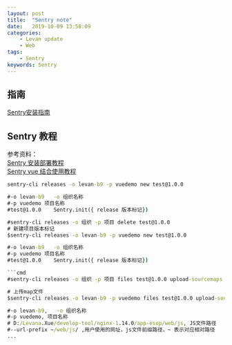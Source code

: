 ```yaml
---
layout: post  
title:  "Sentry note"  
date:   2019-10-09 13:58:09
categories: 
    - Levan update
    - Web
tags: 
    - Sentry
keywords: Sentry  
---
```

## 指南

[Sentry安装指南](https://docs.sentry.io/server/installation/docker/)

## Sentry 教程

参考资料：  
[Sentry 安装部署教程](https://juejin.im/post/5b55c33ae51d45198f5c7a91)  
[Sentry vue 结合使用教程](https://juejin.im/post/5cc2b8b9e51d456e40377319)

<!--more -->

```cmd
sentry-cli releases -o levan-b9 -p vuedemo new test@1.0.0

#-o levan-b9   -o 组织名称
#-p vuedemo 项目名称
#test@1.0.0    Sentry.init({ release 版本标记})

```

```cmd
#sentry-cli releases -o 组织 -p 项目 delete test@1.0.0
# 新建项目版本标记
$sentry-cli releases -o levan-b9 -p vuedemo new test@1.0.0

#-o levan-b9   -o 组织名称
#-p vuedemo 项目名称
#test@1.0.0    Sentry.init({ release 版本标记})

```cmd
#sentry-cli releases -o 组织 -p 项目 files test@1.0.0 upload-sourcemaps js文件所在目录 --url-prefix 线上资源URI

# 上传map文件
$sentry-cli releases -o levan-b9 -p vuedemo files test@1.0.0 upload-sourcemaps  D:/Levana.Xue/develop-tool/nginx-1.14.0/app-esop/web/js  --url-prefix ~/web/js/

#-o levan-b9,   -o 组织名称
#-p vuedemo, 项目名称
# D:/Levana.Xue/develop-tool/nginx-1.14.0/app-esop/web/js, JS文件路径
#--url-prefix ~/web/js/ ,用户使用的网址，js文件前缀路径，~ 表示对应相对路径
...
